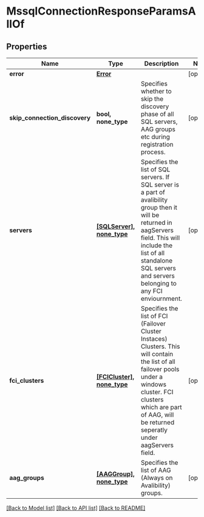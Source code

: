 # MssqlConnectionResponseParamsAllOf


## Properties
Name | Type | Description | Notes
------------ | ------------- | ------------- | -------------
**error** | [**Error**](Error.md) |  | [optional] 
**skip_connection_discovery** | **bool, none_type** | Specifies whether to skip the discovery phase of all SQL servers, AAG groups etc during registration process. | [optional] 
**servers** | [**[SQLServer], none_type**](SQLServer.md) | Specifies the list of SQL servers. If SQL server is a part of avalibility group then it will be returned in aagServers field. This will include the list of all standalone SQL servers and servers belonging to any FCI enviournment. | [optional] 
**fci_clusters** | [**[FCICluster], none_type**](FCICluster.md) | Specifies the list of FCI (Failover Cluster Instaces) Clusters. This will contain the list of all failover pools under a windows cluster. FCI clusters which are part of AAG, will be returned seperatly under aagServers field. | [optional] 
**aag_groups** | [**[AAGGroup], none_type**](AAGGroup.md) | Specifies the list of AAG (Always on Avalibility) groups. | [optional] 

[[Back to Model list]](../README.md#documentation-for-models) [[Back to API list]](../README.md#documentation-for-api-endpoints) [[Back to README]](../README.md)


